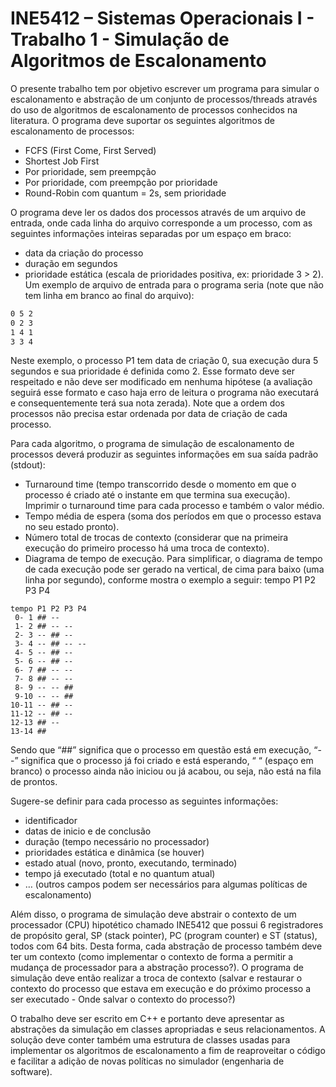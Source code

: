 # INE5412 – Sistemas Operacionais I - Trabalho 1 - Simulação de Algoritmos de Escalonamento

O presente trabalho tem por objetivo escrever um programa para simular o escalonamento e
abstração de um conjunto de processos/threads através do uso de algoritmos de escalonamento de
processos conhecidos na literatura. O programa deve suportar os seguintes algoritmos de
escalonamento de processos:
-  FCFS (First Come, First Served)
- Shortest Job First
- Por prioridade, sem preempção
- Por prioridade, com preempção por prioridade
- Round-Robin com quantum = 2s, sem prioridade


O programa deve ler os dados dos processos através de um arquivo de entrada, onde cada linha do
arquivo corresponde a um processo, com as seguintes informações inteiras separadas por um espaço
em braco:
- data da criação do processo
- duração em segundos
- prioridade estática (escala de prioridades positiva, ex: prioridade 3 > 2).
Um exemplo de arquivo de entrada para o programa seria (note que não tem linha em branco ao
final do arquivo):

```txt
0 5 2
0 2 3
1 4 1
3 3 4
```
Neste exemplo, o processo P1 tem data de criação 0, sua execução dura 5 segundos e sua prioridade
é definida como 2. Esse formato deve ser respeitado e não deve ser modificado em nenhuma
hipótese (a avaliação seguirá esse formato e caso haja erro de leitura o programa não executará e
consequentemente terá sua nota zerada). Note que a ordem dos processos não precisa estar ordenada
por data de criação de cada processo.

Para cada algoritmo, o programa de simulação de escalonamento de processos deverá produzir as
seguintes informações em sua saída padrão (stdout):
- Turnaround time (tempo transcorrido desde o momento em que o processo é criado até o
instante em que termina sua execução). Imprimir o turnaround time para cada processo e
também o valor médio.
- Tempo média de espera (soma dos períodos em que o processo estava no seu estado pronto).
- Número total de trocas de contexto (considerar que na primeira execução do primeiro
processo há uma troca de contexto).
- Diagrama de tempo de execução.
Para simplificar, o diagrama de tempo de cada execução pode ser gerado na vertical, de cima para
baixo (uma linha por segundo), conforme mostra o exemplo a seguir:
tempo P1 P2 P3 P4
```
tempo P1 P2 P3 P4
 0- 1 ## --
 1- 2 ## -- --
 2- 3 -- ## --
 3- 4 -- ## -- --
 4- 5 -- ## --
 5- 6 -- ## --
 6- 7 ## -- --
 7- 8 ## -- --
 8- 9 -- -- ##
 9-10 -- -- ##
10-11 -- ## --
11-12 -- ## --
12-13 ## --
13-14 ##
```

Sendo que “##” significa que o processo em questão está em execução, “--” significa que o
processo já foi criado e está esperando, “ “ (espaço em branco) o processo ainda não iniciou ou já
acabou, ou seja, não está na fila de prontos.

Sugere-se definir para cada processo as seguintes informações:
- identificador
- datas de inicio e de conclusão
- duração (tempo necessário no processador)
- prioridades estática e dinâmica (se houver)
- estado atual (novo, pronto, executando, terminado)
- tempo já executado (total e no quantum atual)
- … (outros campos podem ser necessários para algumas políticas de escalonamento)
  
Além disso, o programa de simulação deve abstrair o contexto de um processador (CPU) hipotético
chamado INE5412 que possui 6 registradores de propósito geral, SP (stack pointer), PC (program
counter) e ST (status), todos com 64 bits. Desta forma, cada abstração de processo também deve ter
um contexto (como implementar o contexto de forma a permitir a mudança de processador para a
abstração processo?). O programa de simulação deve então realizar a troca de contexto (salvar e
restaurar o contexto do processo que estava em execução e do próximo processo a ser executado -
Onde salvar o contexto do processo?)

O trabalho deve ser escrito em C++ e portanto deve apresentar as abstrações da simulação em
classes apropriadas e seus relacionamentos. A solução deve conter também uma estrutura de classes
usadas para implementar os algoritmos de escalonamento a fim de reaproveitar o código e facilitar a
adição de novas políticas no simulador (engenharia de software).
